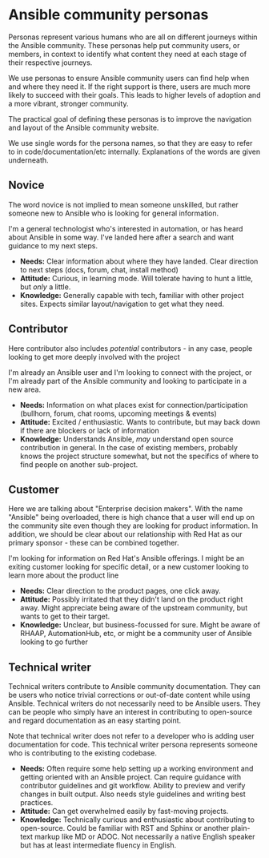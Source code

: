 # Ansible community personas

Personas represent various humans who are all on different journeys within the Ansible community. These personas help put community users, or members, in context to identify what content they need at each stage of their respective journeys.

We use personas to ensure Ansible community users can find help when and where they need it. If the right support is there, users are much more likely to succeed with their goals. This leads to higher levels of adoption and a more vibrant, stronger community.

The practical goal of defining these personas is to improve the navigation and layout of the Ansible community website.

We use single words for the persona names, so that they are easy to refer to in code/documentation/etc internally. Explanations of the words are given underneath.

## Novice

The word novice is not implied to mean someone unskilled, but rather someone new to Ansible who is looking for general information.

I'm a general technologist who's interested in automation, or has heard about Ansible in some way. I've landed here after a search and want guidance to my next steps.

* **Needs:** Clear information about where they have landed. Clear direction to next steps (docs, forum, chat, install method)
* **Attitude:** Curious, in learning mode. Will tolerate having to hunt a little, but *only* a little.
* **Knowledge:** Generally capable with tech, familiar with other project sites. Expects similar layout/navigation to get what they need.

## Contributor

Here contributor also includes *potential* contributors - in any case, people looking to get more deeply involved with the project

I'm already an Ansible user and I'm looking to connect with the project, or I'm already part of the Ansible community and looking to participate in a new area.

* **Needs:** Information on what places exist for connection/participation (bullhorn, forum, chat rooms, upcoming meetings & events)
* **Attitude:** Excited / enthusiastic. Wants to contribute, but may back down if there are blockers or lack of information
* **Knowledge:** Understands Ansible, *may* understand open source contribution in general. In the case of existing members, probably knows the project structure somewhat, but not the specifics of where to find people on another sub-project.

## Customer

Here we are talking about "Enterprise decision makers". With the name "Ansible" being overloaded, there is high chance that a user will end up on the community site even though they are looking for product information. In addition, we should be clear about our relationship with Red Hat as our primary sponsor - these can be combined together.

I'm looking for information on Red Hat's Ansible offerings. I might be an exiting customer looking for specific detail, or a new customer looking to learn more about the product line

* **Needs:** Clear direction to the product pages, one click away.
* **Attitude:** Possibly irritated that they didn't land on the product right away. Might appreciate being aware of the upstream community, but wants to get to their target.
* **Knowledge:** Unclear, but business-focussed for sure. Might be aware of RHAAP, AutomationHub, etc, or might be a community user of Ansible looking to go further

## Technical writer

Technical writers contribute to Ansible community documentation. They can be users who notice trivial corrections or out-of-date content while using Ansible. Technical writers do not necessarily need to be Ansible users. They can be people who simply have an interest in contributing to open-source and regard documentation as an easy starting point.

Note that technical writer does not refer to a developer who is adding user documentation for code. This technical writer persona represents someone who is contributing to the existing codebase.

* **Needs:** Often require some help setting up a working environment and getting oriented with an Ansible project. Can require guidance with contributor guidelines and git workflow. Ability to preview and verify changes in built output. Also needs style guidelines and writing best practices.
* **Attitude:** Can get overwhelmed easily by fast-moving projects.
* **Knowledge:** Technically curious and enthusiastic about contributing to open-source. Could be familiar with RST and Sphinx or another plain-text markup like MD or ADOC. Not necessarily a native English speaker but has at least intermediate fluency in English.